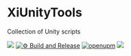 # XiUnityTools
Collection of Unity scripts

![](https://img.shields.io/badge/unity-2021.1%20or%20later-green.svg)
[![⚙ Build and Release](https://github.com/hww/XiUnityTools/actions/workflows/ci.yml/badge.svg)](https://github.com/hww/XiUnityTools/actions/workflows/ci.yml)
[![openupm](https://img.shields.io/npm/v/com.hww.XiUnityTools?label=openupm&registry_uri=https://package.openupm.com)](https://openupm.com/packages/com.hww.XiUnityTools/)
[![](https://img.shields.io/badge/license-MIT-green.svg)](https://github.com/hww/XiUnityTools/blob/master/LICENSE)



